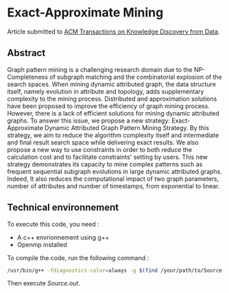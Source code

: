 # Exact-Approximate Mining

Article submitted to [ACM Transactions on Knowledge Discovery from Data](https://dl.acm.org/journal/tkdd).

## Abstract

Graph  pattern mining is a challenging research domain due to the NP-Completeness of subgraph matching and the combinatorial explosion of the search spaces. When mining dynamic attributed graph, the data structure itself, namely evolution in attribute and topology, adds supplementary complexity to the mining process. Distributed and approximation solutions have been proposed to improve the efficiency of graph mining process. However, there is a lack of efficient solutions for mining dynamic attributed graphs. To answer this issue, we propose a new strategy: Exact-Approximate Dynamic Attributed Graph Pattern Mining Strategy. By this strategy, we aim to reduce the algorithm complexity itself and intermediate and final result search space while delivering exact results. We also propose a new way to use constraints in order to both reduce the calculation cost and to facilitate constraints' setting by users. This new strategy demonstrates its capacity to mine complex patterns such as frequent sequential subgraph evolutions in large dynamic attributed graphs. Indeed, It also reduces the computational impact of two graph parameters, number of attributes and number of timestamps, from exponential to linear. 


## Technical environnement

To execute this code, you need : 

+ A c++ envrionnement using g++
+ Openmp installed 

To compile the code, run the following command : 

```bash
/usr/bin/g++ -fdiagnostics-color=always -g $(find /your/path/to/Source -type f -iregex .*cpp) -fopenmp -o your/path/to/Source/main
```

Then execute *Source.out*.
